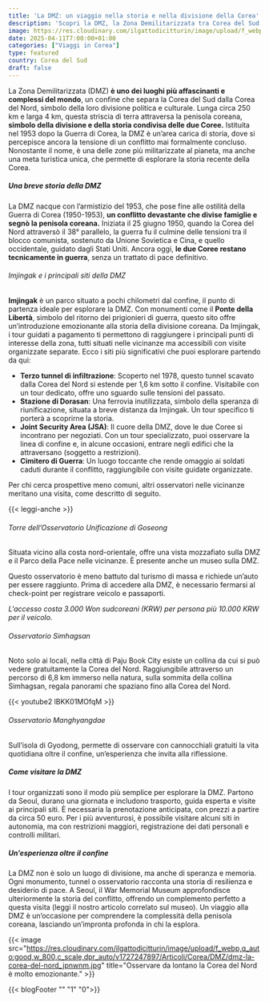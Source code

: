 ```yaml
---
title: 'La DMZ: un viaggio nella storia e nella divisione della Corea'
description: 'Scopri la DMZ, la Zona Demilitarizzata tra Corea del Sud e Corea del Nord. Esplora la sua storia, siti iconici come Imjingak e JSA, e gemme nascoste come l’Osservatorio di Goseong. Pianifica il tuo viaggio con i nostri consigli!'
image: https://res.cloudinary.com/ilgattodicitturin/image/upload/f_webp,q_auto:good,w_800,c_scale,dpr_auto/v1709916475/Articoli/Corea/DMZ/dmz-zona-di-guerra_hhztbh.jpg
date: 2025-04-11T7:00:00+01:00
categories: ["Viaggi in Corea"]
type: featured  
country: Corea del Sud
draft: false
---
```


La Zona Demilitarizzata (DMZ) **è uno dei luoghi più affascinanti e complessi del mondo**, un confine che separa la Corea del Sud dalla Corea del Nord, simbolo della loro divisione politica e culturale. Lunga circa 250 km e larga 4 km, questa striscia di terra attraversa la penisola coreana, **simbolo della divisione e della storia condivisa delle due Coree.** Istituita nel 1953 dopo la Guerra di Corea, la DMZ è un’area carica di storia, dove si percepisce ancora la tensione di un conflitto mai formalmente concluso. Nonostante il nome, è una delle zone più militarizzate al pianeta, ma anche una meta turistica unica, che permette di esplorare la storia recente della Corea.

##### Una breve storia della DMZ

La DMZ nacque con l’armistizio del 1953, che pose fine alle ostilità della Guerra di Corea (1950-1953), **un conflitto devastante che divise famiglie e segnò la penisola coreana.** Iniziata il 25 giugno 1950, quando la Corea del Nord attraversò il 38° parallelo, la guerra fu il culmine delle tensioni tra il blocco comunista, sostenuto da Unione Sovietica e Cina, e quello occidentale, guidato dagli Stati Uniti. Ancora oggi, **le due Coree restano tecnicamente in guerra**, senza un trattato di pace definitivo.

###### Imjingak e i principali siti della DMZ

**Imjingak** è un parco situato a pochi chilometri dal confine, il punto di partenza ideale per esplorare la DMZ. Con monumenti come il **Ponte della Libertà**, simbolo del ritorno dei prigionieri di guerra, questo sito offre un’introduzione emozionante alla storia della divisione coreana. Da Imjingak, i tour guidati a pagamento ti permettono di raggiungere i principali punti di interesse della zona, tutti situati nelle vicinanze ma accessibili con visite organizzate separate. Ecco i siti più significativi che puoi esplorare partendo da qui:

- **Terzo tunnel di infiltrazione**: Scoperto nel 1978, questo tunnel scavato dalla Corea del Nord si estende per 1,6 km sotto il confine. Visitabile con un tour dedicato, offre uno sguardo sulle tensioni del passato.
- **Stazione di Dorasan**: Una ferrovia inutilizzata, simbolo della speranza di riunificazione, situata a breve distanza da Imjingak. Un tour specifico ti porterà a scoprirne la storia.
- **Joint Security Area (JSA)**: Il cuore della DMZ, dove le due Coree si incontrano per negoziati. Con un tour specializzato, puoi osservare la linea di confine e, in alcune occasioni, entrare negli edifici che la attraversano (soggetto a restrizioni).
- **Cimitero di Guerra**: Un luogo toccante che rende omaggio ai soldati caduti durante il conflitto, raggiungibile con visite guidate organizzate.

Per chi cerca prospettive meno comuni, altri osservatori nelle vicinanze meritano una visita, come descritto di seguito.

{{< leggi-anche >}}

###### Torre dell’Osservatorio Unificazione di Goseong

Situata vicino alla costa nord-orientale, offre una vista mozzafiato sulla DMZ e il Parco della Pace nelle vicinanze. È presente anche un museo sulla DMZ.

Questo osservatorio è meno battuto dal turismo di massa e richiede un’auto per essere raggiunto. Prima di accedere alla DMZ, è necessario fermarsi al check-point per registrare veicolo e passaporti.

_L'accesso costa 3.000 Won sudcoreani (KRW) per persona più 10.000 KRW per il veicolo._

###### Osservatorio Simhagsan
Noto solo ai locali, nella città di Paju Book City esiste un collina da cui si può vedere gratuitamente la Corea del Nord. Raggiungibile attraverso un percorso di 6,8 km immerso nella natura, sulla sommita della collina Simhagsan, regala panorami che spaziano fino alla Corea del Nord.

{{< youtube2 lBKK01MOfqM >}}

###### Osservatorio Manghyangdae
Sull’isola di Gyodong, permette di osservare con cannocchiali gratuiti la vita quotidiana oltre il confine, un’esperienza che invita alla riflessione.

##### Come visitare la DMZ

I tour organizzati sono il modo più semplice per esplorare la DMZ. Partono da Seoul, durano una giornata e includono trasporto, guida esperta e visite ai principali siti. È necessaria la prenotazione anticipata, con prezzi a partire da circa 50 euro. Per i più avventurosi, è possibile visitare alcuni siti in autonomia, ma con restrizioni maggiori, registrazione dei dati personali e controlli militari.


##### Un’esperienza oltre il confine
La DMZ non è solo un luogo di divisione, ma anche di speranza e memoria. Ogni monumento, tunnel o osservatorio racconta una storia di resilienza e desiderio di pace. A Seoul, il War Memorial Museum approfondisce ulteriormente la storia del conflitto, offrendo un complemento perfetto a questa visita (leggi il nostro articolo correlato sul museo). Un viaggio alla DMZ è un’occasione per comprendere la complessità della penisola coreana, lasciando un’impronta profonda in chi la esplora.

{{< image src="https://res.cloudinary.com/ilgattodicitturin/image/upload/f_webp,q_auto:good,w_800,c_scale,dpr_auto/v1727247897/Articoli/Corea/DMZ/dmz-la-corea-del-nord_jpnwnm.jpg" title="Osservare da lontano la Corea del Nord è molto emozionante." >}}

{{< blogFooter "" "1" "0">}}